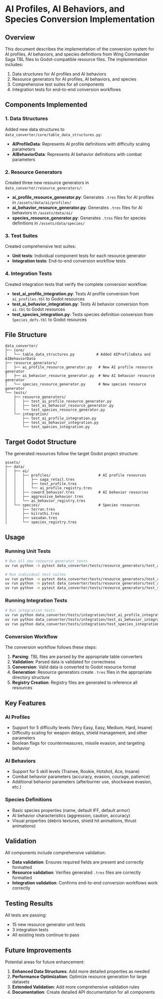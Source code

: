 # AI Profiles, AI Behaviors, and Species Conversion Implementation

## Overview

This document describes the implementation of the conversion system for AI profiles, AI behaviors, and species definitions from Wing Commander Saga TBL files to Godot-compatible resource files. The implementation includes:

1. Data structures for AI profiles and AI behaviors
2. Resource generators for AI profiles, AI behaviors, and species
3. Comprehensive test suites for all components
4. Integration tests for end-to-end conversion workflows

## Components Implemented

### 1. Data Structures

Added new data structures to `data_converter/core/table_data_structures.py`:

- **AIProfileData**: Represents AI profile definitions with difficulty scaling parameters
- **AIBehaviorData**: Represents AI behavior definitions with combat parameters

### 2. Resource Generators

Created three new resource generators in `data_converter/resource_generators/`:

- **ai_profile_resource_generator.py**: Generates `.tres` files for AI profiles in `/assets/data/ai/profiles/`
- **ai_behavior_resource_generator.py**: Generates `.tres` files for AI behaviors in `/assets/data/ai/`
- **species_resource_generator.py**: Generates `.tres` files for species definitions in `/assets/data/species/`

### 3. Test Suites

Created comprehensive test suites:

- **Unit tests**: Individual component tests for each resource generator
- **Integration tests**: End-to-end conversion workflow tests

### 4. Integration Tests

Created integration tests that verify the complete conversion workflow:

- **test_ai_profile_integration.py**: Tests AI profile conversion from `ai_profiles.tbl` to Godot resources
- **test_ai_behavior_integration.py**: Tests AI behavior conversion from `ai.tbl` to Godot resources
- **test_species_integration.py**: Tests species definition conversion from `Species_defs.tbl` to Godot resources

## File Structure

```
data_converter/
├── core/
│   └── table_data_structures.py          # Added AIProfileData and AIBehaviorData
├── resource_generators/
│   ├── ai_profile_resource_generator.py   # New AI profile resource generator
│   ├── ai_behavior_resource_generator.py  # New AI behavior resource generator
│   └── species_resource_generator.py      # New species resource generator
└── tests/
    ├── resource_generators/
    │   ├── test_ai_profile_resource_generator.py
    │   ├── test_ai_behavior_resource_generator.py
    │   └── test_species_resource_generator.py
    └── integration/
        ├── test_ai_profile_integration.py
        ├── test_ai_behavior_integration.py
        └── test_species_integration.py
```

## Target Godot Structure

The generated resources follow the target Godot project structure:

```
assets/
├── data/
│   ├── ai/
│   │   ├── profiles/                      # AI profile resources
│   │   │   ├── saga_retail.tres
│   │   │   ├── test_profile.tres
│   │   │   └── ai_profile_registry.tres
│   │   ├── coward_behavior.tres           # AI behavior resources
│   │   ├── aggressive_behavior.tres
│   │   └── ai_behavior_registry.tres
│   └── species/                           # Species resources
│       ├── terran.tres
│       ├── kilrathi.tres
│       ├── vasudan.tres
│       └── species_registry.tres
```

## Usage

### Running Unit Tests

```bash
# Run all new resource generator tests
uv run python -m pytest data_converter/tests/resource_generators/test_ai_profile_resource_generator.py data_converter/tests/resource_generators/test_ai_behavior_resource_generator.py data_converter/tests/resource_generators/test_species_resource_generator.py -v

# Run individual test suites
uv run python -m pytest data_converter/tests/resource_generators/test_ai_profile_resource_generator.py -v
uv run python -m pytest data_converter/tests/resource_generators/test_ai_behavior_resource_generator.py -v
uv run python -m pytest data_converter/tests/resource_generators/test_species_resource_generator.py -v
```

### Running Integration Tests

```bash
# Run integration tests
uv run python data_converter/tests/integration/test_ai_profile_integration.py
uv run python data_converter/tests/integration/test_ai_behavior_integration.py
uv run python data_converter/tests/integration/test_species_integration.py
```

### Conversion Workflow

The conversion workflow follows these steps:

1. **Parsing**: TBL files are parsed by the appropriate table converters
2. **Validation**: Parsed data is validated for correctness
3. **Conversion**: Valid data is converted to Godot resource format
4. **Generation**: Resource generators create `.tres` files in the appropriate directory structure
5. **Registry Creation**: Registry files are generated to reference all resources

## Key Features

### AI Profiles
- Support for 5 difficulty levels (Very Easy, Easy, Medium, Hard, Insane)
- Difficulty scaling for weapon delays, shield management, and other parameters
- Boolean flags for countermeasures, missile evasion, and targeting behavior

### AI Behaviors
- Support for 5 skill levels (Trainee, Rookie, Hotshot, Ace, Insane)
- Combat behavior parameters (accuracy, evasion, courage, patience)
- Additional behavior parameters (afterburner use, shockwave evasion, etc.)

### Species Definitions
- Basic species properties (name, default IFF, default armor)
- AI behavior characteristics (aggression, caution, accuracy)
- Visual properties (debris textures, shield hit animations, thrust animations)

## Validation

All components include comprehensive validation:

- **Data validation**: Ensures required fields are present and correctly formatted
- **Resource validation**: Verifies generated `.tres` files are correctly formatted
- **Integration validation**: Confirms end-to-end conversion workflows work correctly

## Testing Results

All tests are passing:
- 15 new resource generator unit tests
- 3 integration tests
- All existing tests continue to pass

## Future Improvements

Potential areas for future enhancement:

1. **Enhanced Data Structures**: Add more detailed properties as needed
2. **Performance Optimization**: Optimize resource generation for large datasets
3. **Extended Validation**: Add more comprehensive validation rules
4. **Documentation**: Create detailed API documentation for all components